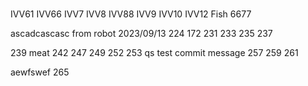 #
IVV61
IVV66
IVV7
IVV8
IVV88
IVV9
IVV10
IVV12
Fish
6677



ascadcascasc
from robot
2023/09/13
224
172
231
233
235
237

239
meat
242
247
249
252
253
qs
test commit message
257
259
261

aewfswef
265

            